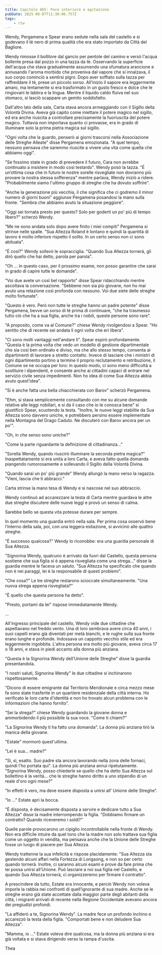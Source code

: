 ```yaml
---
title: Capitolo 465: Pace interiore e agitazione
pubDate: 2025-08-07T11:30:06.757Z
tags:
    - rtw
---
```











Wendy, Pergamena e Spear erano sedute nella sala del castello e si godevano il tè nero di prima qualità che era stato importato da Città del Bagliore.


Wendy rimosse il bollitore dal gancio per pentole del camino e versò l'acqua bollente presa dal pozzo in una tazza da tè. Osservando la superficie dell'acqua che stava gradualmente assumendo una sfumatura arancione e annusando l'aroma morbido che proveniva dal vapore che si innalzava, il suo corpo cominciò a sentirsi pigro. Dopo aver soffiato sulla tazza per raffreddare il tè, prese un piccolo sorso. All’inizio il sapore era leggermente amaro, ma lentamente si era trasformato in un gusto fresco e dolce che le ringiovanì le labbra e la lingua. Mentre il liquido caldo fluiva nel suo stomaco, si lasciò scappare un gemito soddisfatto.


Dall'altro lato della sala, Carta stava ancora armeggiando con il Sigillo della Volontà Divina. Aveva già capito come iniettare il potere magico nel sigillo, ed era anche riuscita a controllare precisamente la fuoriuscita del potere magico. Tuttavia non importava quanto ci provasse, era in grado di illuminare solo la prima pietra magica sul sigillo.


"Ogni volta che la guardo, penserò ai giorni trascorsi nella Associazione delle Streghe Alleate" disse Pergamena emozionata. "A quel tempo, nessuno pensava che saremmo riuscite a vivere una vita come quella che abbiamo oggi".


"Se fossimo state in grado di prevedere il futuro, Cara non avrebbe continuato a insistere in modo così testardo". Wendy posò la tazza. "È un’ottima cosa che in futuro le nostre sorelle risvegliate non dovranno più provare la nostra stessa sofferenza" mentre parlava, Wendy iniziò a ridere. "Probabilmente siamo l'ultimo gruppo di streghe che ha dovuto soffrire".


"Anche la generazione più vecchia, il che significa che ci godremo il minor numero di giorni buoni" aggiunse Pergamena posandosi la mano sulla fronte. "Sembra che abbiamo avuto la situazione peggiore".


"Oggi sei tornata presto per questo? Solo per goderti un po' più di tempo libero?" scherzò Wendy.


"Me ne sono andata solo dopo avere finito i miei compiti" Pergamena si strinse nelle spalle. "Sua Altezza Roland è lontano e quindi la quantità di lavoro è molto inferiore rispetto il solito. In un certo senso non ci sono abituata".


"È così?" Wendy sollevò le sopracciglia. "Quando Sua Altezza tornerà, gli dirò quello che hai detto, parola per parola".


"Oh ... in questo caso, per il prossimo esame, non posso garantire che sarai in grado di capire tutte le domande".


"Voi due avete un così bel rapporto" disse Spear ridacchiando mentre ascoltava la conversazione. "Sebbene non sia più giovane, non ho mai avuto una relazione così profonda con nessuno. Voi due siete delle streghe molto fortunate".


"Questo è vero. Però non tutte le streghe hanno un padre potente" disse Pergamena, bevve un sorso di tè prima di continuare, "che ha trasmesso tutto ciò che ha a sua figlia, anche tra i nobili, queste persone sono rare".


"A proposito, come va al Comune?" chiese Wendy rivolgendosi a Spear. "Ho sentito che di recente sei andata lì ogni volta che eri libera".


"Ci sono molti vantaggi nell'andare lì". Spear espirò profondamente. "Questa è la prima volta che vedo un modello di gestione dipartimentale che sia così ben ordinato e diviso, ma che allo stesso tempo, consenta ai dipartimenti di lavorare a stretto contatto. Invece di lasciare che i ministri di ogni dipartimento portino a termine il proprio reclutamento e retribuzione, il Comune se ne occupa per loro: in questo modo, ci sono meno difficoltà a sostituire i dipendenti, e consente anche ai cittadini capaci di entrare nel servizio civile senza impedimenti. Non ho idea di come Sua Altezza abbia avuto quest’idea".


"Si è anche fatta una bella chiacchierata con Barov" scherzò Pergamena.


"Ehm, si stava semplicemente consultando con me su alcune domande relative alle leggi nobiliari, e si da il caso che io le conosca bene" si giustificò Spear, scuotendo la testa. "Inoltre, le nuove leggi stabilite da Sua Altezza sono davvero uniche, e potrebbero persino essere implementate nella Montagna del Drago Caduto. Ne discuterò con Barov ancora per un po'".


"Oh, in che senso sono uniche?"






"Come la parte riguardante la definizione di cittadinanza..."


"Sorella Wendy, quando riuscirò illuminare la seconda pietra magica?" Inaspettatamente si era unita a loro Carta, e aveva fatto quella domanda  piangendo rumorosamente e sollevando il Sigillo della Volontà Divina.


"Quando sarai un po' più grande" Wendy allungò la mano verso la ragazza. "Vieni, lascia che ti abbracci."


Carta strinse la mano tesa di Wendy e si nascose nel suo abbraccio.


Wendy continuò ad accarezzare la testa di Carta mentre guardava le altre due streghe discutere delle nuove leggi e provò un senso di calma.


Sarebbe bello se questa vita potesse durare per sempre.


In quel momento una guardia entrò nella sala. Per prima cosa osservò bene l’interno della sala, poi, con una leggera esitazione, si avvicinò alle quattro streghe.


"È successo qualcosa?" Wendy lo riconobbe: era una guardia personale di Sua Altezza.


"Signorina Wendy, qualcuno è arrivato da fuori dal Castello, questa persona sostiene che sua figlia si è appena risvegliata come una strega..." disse la guardia mentre le faceva un saluto. "Sua Altezza ha specificato che quando non è nei paraggi, lei è la responsabile di questi problemi".


"Che cosa?" Le tre streghe restarono scioccate simultaneamente. "Una nuova strega appena risvegliata?"


"È quello che questa persona ha detto".


"Presto, portami da lei" rispose immediatamente Wendy.


...


All'ingresso principale del castello, Wendy vide due cittadine che aspettavano nel freddo vento. Una di loro sembrava avere circa 40 anni, i suoi capelli erano già diventati per metà bianchi, e le rughe sulla sua fronte erano lunghe e profonde. Indossava un cappotto vecchio stile ed era leggermente ingobbita. L'altra persona era molto più giovane, aveva circa 17 o 18 anni, e stava in piedi accanto alla donna più anziana.


"Questa è la Signorina Wendy dell’Unione delle Streghe" disse la guardia presentandola.


"I nostri saluti, Signorina Wendy" le due cittadine si inchinarono rispettosamente.


"Dicono di essere emigrante dal Territorio Meridionale e circa mezzo mese fa sono state trasferite in un quartiere residenziale della città interna. Ho verificato le loro carte d'identità e non ho trovato alcun problema con le informazioni che hanno fornito".


"Sei la strega?" chiese Wendy guardando la giovane donna e ammorbidendo il più possibile la sua voce. "Come ti chiami?"


"La Signorina Wendy ti ha fatto una domanda". La donna più anziana tirò la manica della giovane.


"Estate" mormorò quest'ultima.


"Lei è sua... madre?"


"Sì, sì, esatto. Suo padre sta ancora lavorando nella zona delle fornaci, quindi l'ho portata qui". La donna più anziana annuì ripetutamente. "Signorina Wendy, posso chiederle se quello che ha detto Sua Altezza sul bollettino è la verità... che le streghe hanno diritto a uno stipendio di un reale d'oro ogni mese?"


"In effetti è vero, ma deve essere disposta a unirsi all’ Unione delle Streghe".


"Io ..." Estate aprì la bocca.


"È disposta, è decisamente disposta a servire e dedicare tutto a Sua Altezza" disse la madre interrompendo la figlia. "Dobbiamo firmare un contratto? Quando riceveremo i soldi?"


Quelle parole provocarono un cipiglio incontrollabile nella fronte di Wendy. Non era difficile intuire da quel tono che la madre non solo trattava sua figlia come un oggetto in vendita, ma pensava anche che la Unione delle Streghe fosse un luogo di piacere per Sua Altezza.


Wendy trattenne la sua infelicità e rispose placidamente: "Sua Altezza sta gestendo alcuni affari nella Fortezza di Longsong, e non so per certo quando tornerà. Inoltre, ci saranno alcuni esami e prove da fare prima che lei possa unirsi all’Unione. Può lasciare a noi sua figlia nel Castello, e quando Sua Altezza tornerà, ci organizzeremo per firmare il contratto".


A prescindere da tutto, Estate era innocente, e perciò Wendy non voleva imporle la rabbia nei confronti di quell’ignorante di sua madre. Anche se le streghe erano già state accettate dalla maggior parte degli abitanti della città, i migranti arrivati ​​di recente nella Regione Occidentale avevano ancora dei pregiudizi profondi.


"La affiderò a te, Signorina Wendy". La madre fece un profondo inchino e accarezzò la testa della figlia. "Comportati bene e non deludere Sua Altezza".


"Mamma, io ..." Estate voleva dire qualcosa, ma la donna più anziana si era già voltata e si stava dirigendo verso la rampa d'uscita.


 


Thea 
                                


                                



